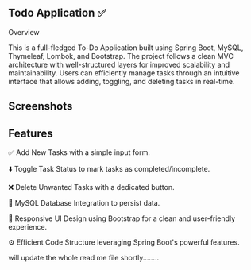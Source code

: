 ## Todo Application ✅

Overview

This is a full-fledged To-Do Application built using Spring Boot, MySQL, Thymeleaf, Lombok, and Bootstrap. The project follows a clean MVC architecture with well-structured layers for improved scalability and maintainability. Users can efficiently manage tasks through an intuitive interface that allows adding, toggling, and deleting tasks in real-time.

## Screenshots

## Features

✅ Add New Tasks with a simple input form.

⬇️ Toggle Task Status to mark tasks as completed/incomplete.

❌ Delete Unwanted Tasks with a dedicated button.

🔧 MySQL Database Integration to persist data.

🌟 Responsive UI Design using Bootstrap for a clean and user-friendly experience.

⚙️ Efficient Code Structure leveraging Spring Boot's powerful features.


will update the whole read me file shortly........
